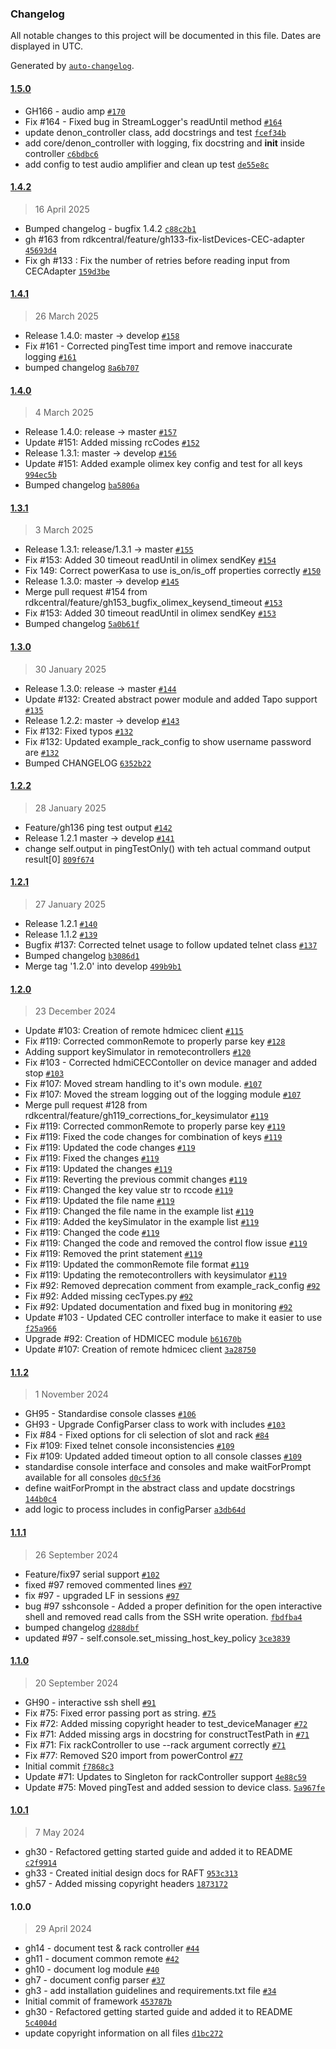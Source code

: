 ### Changelog

All notable changes to this project will be documented in this file. Dates are displayed in UTC.

Generated by [`auto-changelog`](https://github.com/CookPete/auto-changelog).

#### [1.5.0](https://github.com/rdkcentral/python_raft/compare/1.4.2...1.5.0)

- GH166 - audio amp [`#170`](https://github.com/rdkcentral/python_raft/pull/170)
- Fix #164 - Fixed bug in StreamLogger's readUntil method [`#164`](https://github.com/rdkcentral/python_raft/issues/164)
- update denon_controller class, add docstrings and test [`fcef34b`](https://github.com/rdkcentral/python_raft/commit/fcef34bce72d1213c65f9f7c3e9a67d1ab379e96)
- add core/denon_controller with logging, fix docstring and __init__ inside controller [`c6bdbc6`](https://github.com/rdkcentral/python_raft/commit/c6bdbc62204e87a0aa40e33e66eec928d7bdb61c)
- add config to test audio amplifier and clean up test [`de55e8c`](https://github.com/rdkcentral/python_raft/commit/de55e8c681044407dd4ce4d19bd3b67a331743a1)

#### [1.4.2](https://github.com/rdkcentral/python_raft/compare/1.4.1...1.4.2)

> 16 April 2025

- Bumped changelog - bugfix 1.4.2 [`c88c2b1`](https://github.com/rdkcentral/python_raft/commit/c88c2b1d91a505ccce72f4f11cbf3780fd1ad06a)
- gh #163 from rdkcentral/feature/gh133-fix-listDevices-CEC-adapter [`45693d4`](https://github.com/rdkcentral/python_raft/commit/45693d4d4bb8bdcce2d30aceffb75d32fd012fe1)
- Fix gh #133 : Fix the number of retries before reading input from CECAdapter [`159d3be`](https://github.com/rdkcentral/python_raft/commit/159d3be0c21c63258dbb79d494cc99abe54d5a36)

#### [1.4.1](https://github.com/rdkcentral/python_raft/compare/1.4.0...1.4.1)

> 26 March 2025

- Release 1.4.0: master -&gt; develop [`#158`](https://github.com/rdkcentral/python_raft/pull/158)
- Fix #161 - Corrected pingTest time import and remove inaccurate logging [`#161`](https://github.com/rdkcentral/python_raft/issues/161)
- bumped changelog [`8a6b707`](https://github.com/rdkcentral/python_raft/commit/8a6b707ff16f63b88f58317bfbccf1c0e8c567d8)

#### [1.4.0](https://github.com/rdkcentral/python_raft/compare/1.3.1...1.4.0)

> 4 March 2025

- Release 1.4.0: release -&gt; master [`#157`](https://github.com/rdkcentral/python_raft/pull/157)
- Update #151: Added missing rcCodes [`#152`](https://github.com/rdkcentral/python_raft/pull/152)
- Release 1.3.1: master -&gt; develop [`#156`](https://github.com/rdkcentral/python_raft/pull/156)
- Update #151: Added example olimex key config and test for all keys [`994ec5b`](https://github.com/rdkcentral/python_raft/commit/994ec5ba885527b5f6ee43c37fe09f576f4e48fa)
- Bumped changelog [`ba5806a`](https://github.com/rdkcentral/python_raft/commit/ba5806ace80f9e4cc742917cb5d649caa06e9f47)

#### [1.3.1](https://github.com/rdkcentral/python_raft/compare/1.3.0...1.3.1)

> 3 March 2025

- Release 1.3.1: release/1.3.1 -&gt; master [`#155`](https://github.com/rdkcentral/python_raft/pull/155)
- Fix #153: Added 30 timeout readUntil in olimex sendKey [`#154`](https://github.com/rdkcentral/python_raft/pull/154)
- Fix 149: Correct powerKasa to use is_on/is_off properties correctly [`#150`](https://github.com/rdkcentral/python_raft/pull/150)
- Release 1.3.0: master -&gt; develop [`#145`](https://github.com/rdkcentral/python_raft/pull/145)
- Merge pull request #154 from rdkcentral/feature/gh153_bugfix_olimex_keysend_timeout [`#153`](https://github.com/rdkcentral/python_raft/issues/153)
- Fix #153: Added 30 timeout readUntil in olimex sendKey [`#153`](https://github.com/rdkcentral/python_raft/issues/153)
- Bumped changelog [`5a0b61f`](https://github.com/rdkcentral/python_raft/commit/5a0b61f836038341df875ab9973bc8e256b41276)

#### [1.3.0](https://github.com/rdkcentral/python_raft/compare/1.2.2...1.3.0)

> 30 January 2025

- Release 1.3.0: release -&gt; master [`#144`](https://github.com/rdkcentral/python_raft/pull/144)
- Update #132: Created abstract power module and added Tapo support [`#135`](https://github.com/rdkcentral/python_raft/pull/135)
- Release 1.2.2: master -&gt; develop [`#143`](https://github.com/rdkcentral/python_raft/pull/143)
- Fix #132: Fixed typos [`#132`](https://github.com/rdkcentral/python_raft/issues/132)
- Fix #132: Updated example_rack_config to show username password are [`#132`](https://github.com/rdkcentral/python_raft/issues/132)
- Bumped CHANGELOG [`6352b22`](https://github.com/rdkcentral/python_raft/commit/6352b22c25cdeacaa87618c06871012513c2c1dc)

#### [1.2.2](https://github.com/rdkcentral/python_raft/compare/1.2.1...1.2.2)

> 28 January 2025

- Feature/gh136 ping test output [`#142`](https://github.com/rdkcentral/python_raft/pull/142)
- Release 1.2.1 master -&gt; develop [`#141`](https://github.com/rdkcentral/python_raft/pull/141)
- change self.output in pingTestOnly() with teh actual command output result[0] [`809f674`](https://github.com/rdkcentral/python_raft/commit/809f6742594e6b780a5953f8fa28a20c2411416f)

#### [1.2.1](https://github.com/rdkcentral/python_raft/compare/1.2.0...1.2.1)

> 27 January 2025

- Release 1.2.1 [`#140`](https://github.com/rdkcentral/python_raft/pull/140)
- Release 1.1.2 [`#139`](https://github.com/rdkcentral/python_raft/pull/139)
- Bugfix #137: Corrected telnet usage to follow updated telnet class [`#137`](https://github.com/rdkcentral/python_raft/issues/137)
- Bumped changelog [`b3086d1`](https://github.com/rdkcentral/python_raft/commit/b3086d15bc9b8131334cc78f4f2fb7eb3f4f4b91)
- Merge tag '1.2.0' into develop [`499b9b1`](https://github.com/rdkcentral/python_raft/commit/499b9b1eb8c60531f9617316615b984c92b1780a)

#### [1.2.0](https://github.com/rdkcentral/python_raft/compare/1.1.2...1.2.0)

> 23 December 2024

- Update #103: Creation of remote hdmicec client [`#115`](https://github.com/rdkcentral/python_raft/pull/115)
- Fix #119: Corrected commonRemote to properly parse key [`#128`](https://github.com/rdkcentral/python_raft/pull/128)
- Adding support keySimulator in remotecontrollers [`#120`](https://github.com/rdkcentral/python_raft/pull/120)
- Fix #103 - Corrected hdmiCECContoller on device manager and added stop [`#103`](https://github.com/rdkcentral/python_raft/issues/103)
- Fix #107: Moved stream handling to it's own module. [`#107`](https://github.com/rdkcentral/python_raft/issues/107)
- Fix #107: Moved the stream logging out of the logging module [`#107`](https://github.com/rdkcentral/python_raft/issues/107)
- Merge pull request #128 from rdkcentral/feature/gh119_corrections_for_keysimulator [`#119`](https://github.com/rdkcentral/python_raft/issues/119)
- Fix #119: Corrected commonRemote to properly parse key [`#119`](https://github.com/rdkcentral/python_raft/issues/119)
- Fix #119: Fixed the code changes for combination of keys [`#119`](https://github.com/rdkcentral/python_raft/issues/119)
- Fix #119: Updated the code changes [`#119`](https://github.com/rdkcentral/python_raft/issues/119)
- Fix #119: Fixed the changes [`#119`](https://github.com/rdkcentral/python_raft/issues/119)
- Fix #119: Updated the changes [`#119`](https://github.com/rdkcentral/python_raft/issues/119)
- Fix #119: Reverting the previous commit changes [`#119`](https://github.com/rdkcentral/python_raft/issues/119)
- Fix #119: Changed the key value str to rccode [`#119`](https://github.com/rdkcentral/python_raft/issues/119)
- Fix #119: Updated the file name [`#119`](https://github.com/rdkcentral/python_raft/issues/119)
- Fix #119: Changed the file name in the example list [`#119`](https://github.com/rdkcentral/python_raft/issues/119)
- Fix #119: Added the keySimulator in the example list [`#119`](https://github.com/rdkcentral/python_raft/issues/119)
- Fix #119: Changed the code [`#119`](https://github.com/rdkcentral/python_raft/issues/119)
- Fix #119: Changed the code and removed the control flow issue [`#119`](https://github.com/rdkcentral/python_raft/issues/119)
- Fix #119: Removed the print statement [`#119`](https://github.com/rdkcentral/python_raft/issues/119)
- Fix #119: Updated the commonRemote file format [`#119`](https://github.com/rdkcentral/python_raft/issues/119)
- Fix #119: Updating the remotecontrollers with keysimulator [`#119`](https://github.com/rdkcentral/python_raft/issues/119)
- Fix #92: Removed deprecation comment from example_rack_config [`#92`](https://github.com/rdkcentral/python_raft/issues/92)
- Fix #92: Added missing cecTypes.py [`#92`](https://github.com/rdkcentral/python_raft/issues/92)
- Fix #92: Updated documentation and fixed bug in monitoring [`#92`](https://github.com/rdkcentral/python_raft/issues/92)
- Update #103 - Updated CEC controller interface to make it easier to use [`f25a966`](https://github.com/rdkcentral/python_raft/commit/f25a9663e145068174b10c7be5e5fb8c89f95ff0)
- Upgrade #92: Creation of HDMICEC module [`b61670b`](https://github.com/rdkcentral/python_raft/commit/b61670b0cc972f39c57aba54c5770316c0b23bf6)
- Update #107: Creation of remote hdmicec client [`3a28750`](https://github.com/rdkcentral/python_raft/commit/3a28750177a45d413621f9d9f13860d620142827)

#### [1.1.2](https://github.com/rdkcentral/python_raft/compare/1.1.1...1.1.2)

> 1 November 2024

- GH95 - Standardise console classes [`#106`](https://github.com/rdkcentral/python_raft/pull/106)
- GH93 -  Upgrade ConfigParser class to work with includes [`#103`](https://github.com/rdkcentral/python_raft/pull/103)
- Fix #84 - Fixed options for cli selection of slot and rack [`#84`](https://github.com/rdkcentral/python_raft/issues/84)
- Fix #109: Fixed telnet console inconsistencies [`#109`](https://github.com/rdkcentral/python_raft/issues/109)
- Fix #109: Updated added timeout option to all console classes [`#109`](https://github.com/rdkcentral/python_raft/issues/109)
- standardise console interface and consoles and make waitForPrompt available for all consoles [`d0c5f36`](https://github.com/rdkcentral/python_raft/commit/d0c5f36f8614ee1bc0061fc678a9f1026c1558cf)
- define waitForPrompt in the abstract class and update docstrings [`144b0c4`](https://github.com/rdkcentral/python_raft/commit/144b0c43c219dacba76068eb90d33c43db7680d6)
- add logic to process includes in configParser [`a3db64d`](https://github.com/rdkcentral/python_raft/commit/a3db64dc6d6940244bf01449644487936b67a058)

#### [1.1.1](https://github.com/rdkcentral/python_raft/compare/1.1.0...1.1.1)

> 26 September 2024

- Feature/fix97 serial support [`#102`](https://github.com/rdkcentral/python_raft/pull/102)
- fixed #97 removed commented lines [`#97`](https://github.com/rdkcentral/python_raft/issues/97)
- fix #97 - upgraded LF in sessions [`#97`](https://github.com/rdkcentral/python_raft/issues/97)
- bug #97 sshconsole - Added a proper definition for the open interactive shell and removed read calls from the SSH write operation. [`fbdfba4`](https://github.com/rdkcentral/python_raft/commit/fbdfba48dd39f682e7a9f419d490c476af7d4cca)
- bumped changelog [`d288dbf`](https://github.com/rdkcentral/python_raft/commit/d288dbfe3520344a287ad3c8935ac47f12bed7ce)
- updated #97 - self.console.set_missing_host_key_policy [`3ce3839`](https://github.com/rdkcentral/python_raft/commit/3ce3839500e6922b9e2d60f07af6c891c2d309b0)

#### [1.1.0](https://github.com/rdkcentral/python_raft/compare/1.0.1...1.1.0)

> 20 September 2024

- GH90 - interactive ssh shell [`#91`](https://github.com/rdkcentral/python_raft/pull/91)
- Fix #75: Fixed error passing port as string. [`#75`](https://github.com/rdkcentral/python_raft/issues/75)
- Fix #72: Added missing copyright header to test_deviceManager [`#72`](https://github.com/rdkcentral/python_raft/issues/72)
- Fix #71: Added missing args in docstring for constructTestPath in [`#71`](https://github.com/rdkcentral/python_raft/issues/71)
- Fix #71: Fix rackController to use --rack argument correctly [`#71`](https://github.com/rdkcentral/python_raft/issues/71)
- Fix #77: Removed S20 import from powerControl [`#77`](https://github.com/rdkcentral/python_raft/issues/77)
- Initial commit [`f7868c3`](https://github.com/rdkcentral/python_raft/commit/f7868c3c1ccfb768cfe91cc8d289b3a1420c6c45)
- Update #71: Updates to Singleton for rackController support [`4e88c59`](https://github.com/rdkcentral/python_raft/commit/4e88c59f49a83e79b8665ad7f0a1ff048f6cf40d)
- Update #75: Moved pingTest and added session to device class. [`5a967fe`](https://github.com/rdkcentral/python_raft/commit/5a967fedd6a5a7be2efc6d8963a82963704e66b6)

#### [1.0.1](https://github.com/rdkcentral/python_raft/compare/1.0.0...1.0.1)

> 7 May 2024

- gh30 - Refactored getting started guide and added it to README [`c2f9914`](https://github.com/rdkcentral/python_raft/commit/c2f991418024228a664c2f0e112e42759985c3b9)
- gh33 - Created initial design docs for RAFT [`953c313`](https://github.com/rdkcentral/python_raft/commit/953c313484dd7f7872ad2a1053c62f96e041c1d4)
- gh57 - Added missing copyright headers [`1873172`](https://github.com/rdkcentral/python_raft/commit/187317270a1905e07adc189545acc56e7671b3e9)

#### 1.0.0

> 29 April 2024

- gh14 - document test & rack controller [`#44`](https://github.com/rdkcentral/python_raft/pull/44)
- gh11 - document common remote [`#42`](https://github.com/rdkcentral/python_raft/pull/42)
- gh10 - document log module [`#40`](https://github.com/rdkcentral/python_raft/pull/40)
- gh7 - document config parser [`#37`](https://github.com/rdkcentral/python_raft/pull/37)
- gh3 - add installation guidelines and requirements.txt file  [`#34`](https://github.com/rdkcentral/python_raft/pull/34)
- Initial commit of framework [`453787b`](https://github.com/rdkcentral/python_raft/commit/453787b2dde06c128cadca7047bd61ca4567a234)
- gh30 - Refactored getting started guide and added it to README [`5c4004d`](https://github.com/rdkcentral/python_raft/commit/5c4004dc749dfd4ad6fe3a8d33102f1db0c9c0d7)
- update copyright information on all files [`d1bc272`](https://github.com/rdkcentral/python_raft/commit/d1bc2727a120ef1842ad6f7b78b04b1b35281f6a)
